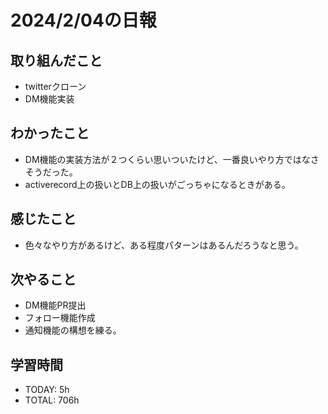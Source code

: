 # 2024/2/04の日報

## 取り組んだこと
- twitterクローン
- DM機能実装


## わかったこと
- DM機能の実装方法が２つくらい思いついたけど、一番良いやり方ではなさそうだった。
- activerecord上の扱いとDB上の扱いがごっちゃになるときがある。


## 感じたこと
- 色々なやり方があるけど、ある程度パターンはあるんだろうなと思う。


## 次やること
- DM機能PR提出
- フォロー機能作成
- 通知機能の構想を練る。


## 学習時間
- TODAY: 5h
- TOTAL: 706h
